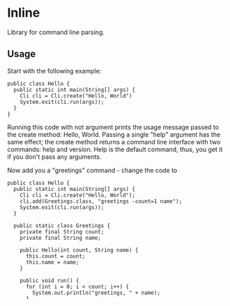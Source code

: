 # Inline

Library for command line parsing.

## Usage

Start with the following example:

    public class Hello {
      public static int main(String[] args) {
        Cli cli = Cli.create("Hello, World")
        System.exit(cli.run(args));
      }
    }

Running this code with not argument prints the usage message passed to the create method: Hello, World.
Passing a single "help" argument has the same effect; the create method returns a command line interface
with two commands: help and version. Help is the default command, thus, you get it if you don't pass any
arguments.

Now add you a "greetings" command - change the code to

    public class Hello {
      public static int main(String[] args) {
        Cli cli = Cli.create("Hello, World");
        cli.add(Greetings.class, "greetings -count=1 name");
        System.exit(cli.run(args));
      }

      public static class Greetings {
        private final String count;
        private final String name;

        public Hello(int count, String name) {
          this.count = count;
          this.name = name;
        }

        public void run() {
          for (int i = 0; i < count; i++) {
            System.out.println("greetings, " + name);
          }
        }
      }
    }

A command is defined by an arbitrary Class with a "run" method, and you use

    Cli.add(Greetings.class, "greetings -count=1 name")

to add it to the command line parser. It takes a class and a syntax argument. The syntax that Cli will
the class if the first argument is "greetings" and a count option and a name value are passed as arguments
to the constructor.



## Examples

See https://github.com/mlhartme/inline/blob/master/src/test/java/net/oneandone/inline/samples/



## Concepts

A command line consists of options (anything starting with '-') and values (anything else).
Use Inline to map command lines to Command objects and invoke a method on them.

The preferred way to populate commands is via Constructor injection. Because this is the best documentation and it
yields command objects that can be re-used in normal code (e.g. if one command aggregares other commands).

Rationale: Inline uses systax specification instead of annotations. Because:
* easier to read and write, more expressive
* existing code (where you cannot add annotations) can be used for commands

### Command

A command is an arbitrary object with a method ()->int or ()->void.

### Primitives

Cli objects maintain a configurable set of primitives. A primitive defines how to convert a command line argument (i.e. String) 
into an Object (e.g. an int or a File). They are use to convert arguments passed to commands.

### Contexts

A Context is an object used by Commands that originates not from the command line. 
Typical example is an object for global configuration used by all commands.

## Exception handling

The default exception handling is to catch checked exceptions and ArgumentExceptions, print the message
to the user, and return with exit code -1. Other exceptions are not caught, the jvm will print a stacktrace 
for them.

You can change the exception handling by creating Cli with a different exceptionHandler.

## Unused code elimination

If you use tools like ProGuard http://proguard.sourceforge.net/manual/usage.html you have to add extra declarations
to indicate what code is accessed by Inline. One way to do so:
* place all Command Objects in a package "cli"
* make all fields, constructors and methods used in your cli public
* add a declaration to keep all public stuff in the cli package.

## Migration from Sushi 2.8.x

Inline is a spin of from https://github.com/mlhartme/sushi/tree/sushi-2.8.19. 

Benefits:
* simplified main class
* cardinality for values - you can defines optional values now
* encourage real command objects, where all arguments are passed to the constructor
* return values for commands
* configurable exception handling

Changes:
* options can be placed anywhere one the command line now

Restrictions:
* the built-in option -pretend is gone

Steps

* Globals
  * create a new class Globals as a copy of the Main class
  * dump the static methods, just keep the main object with it's state
  * remove annotations from fields, but remember the syntax
  * create getter methods for the arguments passed to the command 
    objects when calling @child methods
  * remove all @child methods and the invoke method

* Main
	* dump "extends Cli" and "implements Command"
	* replace new Main().run(args) with
	    Cli cli = Cli.create(""); 
	    cli.begin(Globals.class, (syntax from globals))
        ( - commands will be inserted here - )
	    cli.run(args);
	* add
  * move the help text from Main.printHelp to the Cli.create argument and dump Main.printHelp
  * dump Main.invoke() { printHelp(); }
  * for each @Child method: remove the method and add a line cli.add(MyCommand.class, "commandName") instead

* For all classes that directly or indirectly implement Command
  * dump Command
  * change the constructor to take one Globals argument instead of the current arguments; 
    fill the respective fields of the command by using getters from Globals
  * rename the invoke() method to run()
  * remove all @Value and @Option annotations and append constructor arguments instead; 
    add the respective syntax to Main. 
  * remove @Remaining annotation and add a Mapping instead

* For command base classes
  * adjust the constructor to pass around globals
  * add a world field to your Base command class and use it instead of console.world


## Alternatives

Rationale: I know there's https://github.com/airlift, but I need context objects. 

